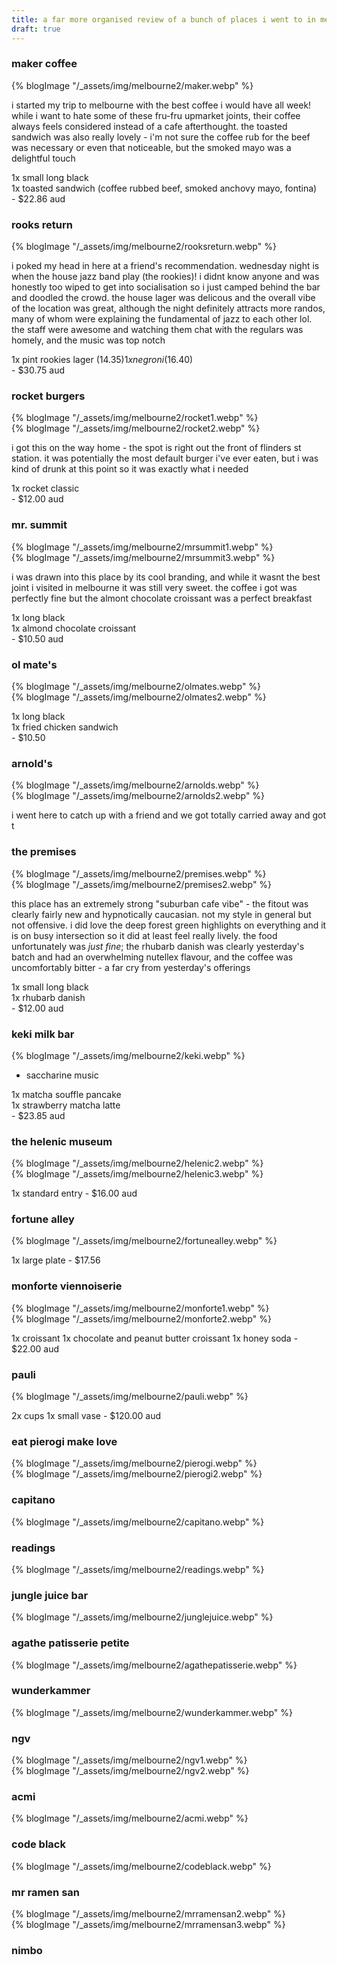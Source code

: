 ```yaml
---
title: a far more organised review of a bunch of places i went to in melbourne last month
draft: true
---
```


### maker coffee
{% blogImage "/_assets/img/melbourne2/maker.webp" %}

i started my trip to melbourne with the best coffee i would have all week! while i want to hate some of these fru-fru upmarket joints, their coffee always feels considered instead of a cafe afterthought. the toasted sandwich was also really lovely - i'm not sure the coffee rub for the beef was necessary or even that noticeable, but the smoked mayo was a delightful touch

1x small long black  
1x toasted sandwich (coffee rubbed beef, smoked anchovy mayo, fontina)  
\- $22.86 aud

### rooks return
{% blogImage "/_assets/img/melbourne2/rooksreturn.webp" %}

i poked my head in here at a friend's recommendation. wednesday night is when the house jazz band play (the rookies)! i didnt know anyone and was honestly too wiped to get into socialisation so i just camped behind the bar and doodled the crowd. the house lager was delicous and the overall vibe of the location was great, although the night definitely attracts more randos, many of whom were explaining the fundamental of jazz to each other lol. the staff were awesome and watching them chat with the regulars was homely, and the music was top notch

1x pint rookies lager ($14.35)  
1x negroni ($16.40)  
\- $30.75 aud

### rocket burgers
<div class="two-columns">
  <div>
  {% blogImage "/_assets/img/melbourne2/rocket1.webp" %}
  </div>
  <div>
  {% blogImage "/_assets/img/melbourne2/rocket2.webp" %}
  </div>
</div>

i got this on the way home - the spot is right out the front of flinders st station. it was potentially the most default burger i've ever eaten, but i was kind of drunk at this point so it was exactly what i needed

1x rocket classic  
\- $12.00 aud

### mr. summit
<div class="two-columns landscape-portrait">
  <div>
  {% blogImage "/_assets/img/melbourne2/mrsummit1.webp" %}
  </div>
  <div>
  {% blogImage "/_assets/img/melbourne2/mrsummit3.webp" %}
  </div>
</div>

i was drawn into this place by its cool branding, and while it wasnt the best joint i visited in melbourne it was still very sweet. the coffee i got was perfectly fine but the almont chocolate croissant was a perfect breakfast

1x long black  
1x almond chocolate croissant  
\- $10.50 aud

### ol mate's
<div class="two-columns">
  <div>
  {% blogImage "/_assets/img/melbourne2/olmates.webp" %}
  </div>
  <div>
  {% blogImage "/_assets/img/melbourne2/olmates2.webp" %}
  </div>
</div>



1x long black  
1x fried chicken sandwich  
\- $10.50

### arnold's
<div class="two-columns">
  <div>
  {% blogImage "/_assets/img/melbourne2/arnolds.webp" %}
  </div>
  <div>
  {% blogImage "/_assets/img/melbourne2/arnolds2.webp" %}
  </div>
</div>

i went here to catch up with a friend and we got totally carried away and got t

### the premises
<div class="two-columns landscape-portrait">
  <div>
  {% blogImage "/_assets/img/melbourne2/premises.webp" %}
  </div>
  <div>
  {% blogImage "/_assets/img/melbourne2/premises2.webp" %}
  </div>
</div>

this place has an extremely strong "suburban cafe vibe" - the fitout was clearly fairly new and hypnotically caucasian. not my style in general but not offensive. i did love the deep forest green highlights on everything and it is on busy intersection so it did at least feel really lively. the food unfortunately was _just fine_; the rhubarb danish was clearly yesterday's batch and had an overwhelming nutellex flavour, and the coffee was uncomfortably bitter - a far cry from yesterday's offerings

1x small long black  
1x rhubarb danish  
\- $12.00 aud

### keki milk bar
{% blogImage "/_assets/img/melbourne2/keki.webp" %}
- saccharine music

1x matcha souffle pancake  
1x strawberry matcha latte  
\- $23.85 aud

### the helenic museum
<div class="two-columns">
  <div>
  {% blogImage "/_assets/img/melbourne2/helenic2.webp" %}
  </div>
  <div>
  {% blogImage "/_assets/img/melbourne2/helenic3.webp" %}
  </div>
</div>

1x standard entry
\- $16.00 aud

### fortune alley
{% blogImage "/_assets/img/melbourne2/fortunealley.webp" %}

1x large plate
\- $17.56

### monforte viennoiserie
<div class="two-columns portrait-landscape">
  <div>
  {% blogImage "/_assets/img/melbourne2/monforte1.webp" %}
  </div>
  <div>
  {% blogImage "/_assets/img/melbourne2/monforte2.webp" %}
  </div>
</div>

1x croissant
1x chocolate and peanut butter croissant
1x honey soda
\- $22.00 aud

### pauli
{% blogImage "/_assets/img/melbourne2/pauli.webp" %}

2x cups
1x small vase
\- $120.00 aud

### eat pierogi make love
<div class="two-columns portrait-landscape">
  <div>
  {% blogImage "/_assets/img/melbourne2/pierogi.webp" %}
  </div>
  <div>
  {% blogImage "/_assets/img/melbourne2/pierogi2.webp" %}
  </div>
</div>

<!-- ### brotherhood of st laurence  -->

<!-- ### jude -->

### capitano
{% blogImage "/_assets/img/melbourne2/capitano.webp" %}

<!-- there were some more bars in amongst here - gertrude, evelyn, pendant public bar, green man's arms,  -->

### readings
{% blogImage "/_assets/img/melbourne2/readings.webp" %}

### jungle juice bar
{% blogImage "/_assets/img/melbourne2/junglejuice.webp" %}

### agathe patisserie petite 
{% blogImage "/_assets/img/melbourne2/agathepatisserie.webp" %}

### wunderkammer
{% blogImage "/_assets/img/melbourne2/wunderkammer.webp" %}

### ngv
<div class="two-columns">
  <div>
  {% blogImage "/_assets/img/melbourne2/ngv1.webp" %}
  </div>
  <div>
  {% blogImage "/_assets/img/melbourne2/ngv2.webp" %}
  </div>
</div>

### acmi
{% blogImage "/_assets/img/melbourne2/acmi.webp" %}

### code black
{% blogImage "/_assets/img/melbourne2/codeblack.webp" %}

### mr ramen san
<div class="two-columns landscape-portrait">
  <div>
  {% blogImage "/_assets/img/melbourne2/mrramensan2.webp" %}
  </div>
  <div>
  {% blogImage "/_assets/img/melbourne2/mrramensan3.webp" %}
  </div>
</div>

### nimbo
